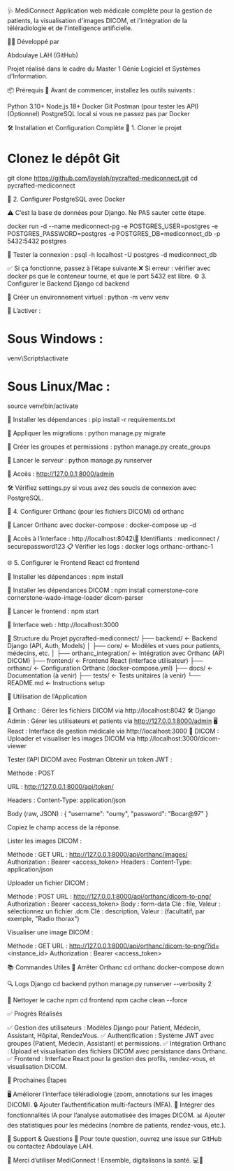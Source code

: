 🩺 MediConnect
Application web médicale complète pour la gestion de patients, la visualisation d'images DICOM, et l'intégration de la téléradiologie et de l'intelligence artificielle.

👨‍💻 Développé par

Abdoulaye LAH (GitHub)

Projet réalisé dans le cadre du Master 1 Génie Logiciel et Systèmes d'Information.

📦 Prérequis
🔧 Avant de commencer, installez les outils suivants :

Python 3.10+
Node.js 18+
Docker
Git
Postman (pour tester les API)
(Optionnel) PostgreSQL local si vous ne passez pas par Docker


🛠️ Installation et Configuration Complète
🧾 1. Cloner le projet
# Clonez le dépôt Git
git clone https://github.com/layelah/pycrafted-mediconnect.git
cd pycrafted-mediconnect

🐘 2. Configurer PostgreSQL avec Docker

⚠️ C’est la base de données pour Django. Ne PAS sauter cette étape.

docker run -d --name mediconnect-pg -e POSTGRES_USER=postgres -e POSTGRES_PASSWORD=postgres -e POSTGRES_DB=mediconnect_db -p 5432:5432 postgres

🧪 Tester la connexion :
psql -h localhost -U postgres -d mediconnect_db

✅ Si ça fonctionne, passez à l’étape suivante.❌ Si erreur : vérifier avec docker ps que le conteneur tourne, et que le port 5432 est libre.
⚙️ 3. Configurer le Backend Django
cd backend

🔹 Créer un environnement virtuel :
python -m venv venv

🔹 L’activer :
# Sous Windows :
venv\Scripts\activate

# Sous Linux/Mac :
source venv/bin/activate

🔹 Installer les dépendances :
pip install -r requirements.txt

🔹 Appliquer les migrations :
python manage.py migrate

🔹 Créer les groupes et permissions :
python manage.py create_groups

🔹 Lancer le serveur :
python manage.py runserver

🔗 Accès : http://127.0.0.1:8000/admin

🛠️ Vérifiez settings.py si vous avez des soucis de connexion avec PostgreSQL.

🩻 4. Configurer Orthanc (pour les fichiers DICOM)
cd orthanc

🔹 Lancer Orthanc avec docker-compose :
docker-compose up -d

🔗 Accès à l’interface : http://localhost:8042\🔐 Identifiants : mediconnect / securepassword123
📋 Vérifier les logs :
docker logs orthanc-orthanc-1

🌐 5. Configurer le Frontend React
cd frontend

🔹 Installer les dépendances :
npm install

🔹 Installer les dépendances DICOM :
npm install cornerstone-core cornerstone-wado-image-loader dicom-parser

🔹 Lancer le frontend :
npm start

🔗 Interface web : http://localhost:3000

🧾 Structure du Projet
pycrafted-mediconnect/
├── backend/              ← Backend Django (API, Auth, Models)
│   ├── core/             ← Modèles et vues pour patients, médecins, etc.
│   ├── orthanc_integration/ ← Intégration avec Orthanc (API DICOM)
├── frontend/             ← Frontend React (interface utilisateur)
├── orthanc/              ← Configuration Orthanc (docker-compose.yml)
├── docs/                 ← Documentation (à venir)
├── tests/                ← Tests unitaires (à venir)
└── README.md             ← Instructions setup


🧪 Utilisation de l’Application

📁 Orthanc : Gérer les fichiers DICOM via http://localhost:8042
🛠️ Django Admin : Gérer les utilisateurs et patients via http://127.0.0.1:8000/admin
🖥️ React : Interface de gestion médicale via http://localhost:3000
🩻 DICOM : Uploader et visualiser les images DICOM via http://localhost:3000/dicom-viewer

Tester l’API DICOM avec Postman
Obtenir un token JWT :

Méthode : POST

URL : http://127.0.0.1:8000/api/token/

Headers : Content-Type: application/json

Body (raw, JSON) :
{
  "username": "oumy",
  "password": "Bocar@97"
}


Copiez le champ access de la réponse.


Lister les images DICOM :

Méthode : GET
URL : http://127.0.0.1:8000/api/orthanc/images/
Authorization : Bearer <access_token>
Headers : Content-Type: application/json

Uploader un fichier DICOM :

Méthode : POST
URL : http://127.0.0.1:8000/api/orthanc/dicom-to-png/
Authorization : Bearer <access_token>
Body : form-data
Clé : file, Valeur : sélectionnez un fichier .dcm
Clé : description, Valeur : (facultatif, par exemple, "Radio thorax")



Visualiser une image DICOM :

Méthode : GET
URL : http://127.0.0.1:8000/api/orthanc/dicom-to-png/?id=<instance_id>
Authorization : Bearer <access_token>


📚 Commandes Utiles
🛑 Arrêter Orthanc
cd orthanc
docker-compose down

🔍 Logs Django
cd backend
python manage.py runserver --verbosity 2

🧹 Nettoyer le cache npm
cd frontend
npm cache clean --force


✅ Progrès Réalisés

✅ Gestion des utilisateurs : Modèles Django pour Patient, Médecin, Assistant, Hôpital, RendezVous.
✅ Authentification : Système JWT avec groupes (Patient, Médecin, Assistant) et permissions.
✅ Intégration Orthanc : Upload et visualisation des fichiers DICOM avec persistance dans Orthanc.
✅ Frontend : Interface React pour la gestion des profils, rendez-vous, et visualisation DICOM.


🔮 Prochaines Étapes

🖥️ Améliorer l’interface téléradiologie (zoom, annotations sur les images DICOM).
🔒 Ajouter l’authentification multi-facteurs (MFA).
🧠 Intégrer des fonctionnalités IA pour l’analyse automatisée des images DICOM.
📊 Ajouter des statistiques pour les médecins (nombre de patients, rendez-vous, etc.).


🙋 Support & Questions
📩 Pour toute question, ouvrez une issue sur GitHub ou contactez Abdoulaye LAH.

🧠 Merci d’utiliser MediConnect ! Ensemble, digitalisons la santé. 💻🧬
